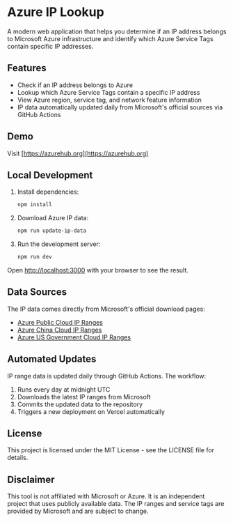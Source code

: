 # Azure IP Lookup

A modern web application that helps you determine if an IP address belongs to Microsoft Azure infrastructure and identify which Azure Service Tags contain specific IP addresses.

## Features

- Check if an IP address belongs to Azure
- Lookup which Azure Service Tags contain a specific IP address
- View Azure region, service tag, and network feature information 
- IP data automatically updated daily from Microsoft's official sources via GitHub Actions

## Demo

Visit [https://azurehub.org](https://azurehub.org)

## Local Development

1. Install dependencies:
   ```bash
   npm install
   ```

2. Download Azure IP data:
   ```bash
   npm run update-ip-data
   ```

3. Run the development server:
   ```bash
   npm run dev
   ```

Open [http://localhost:3000](http://localhost:3000) with your browser to see the result.

## Data Sources

The IP data comes directly from Microsoft's official download pages:

- [Azure Public Cloud IP Ranges](https://www.microsoft.com/en-us/download/details.aspx?id=56519)
- [Azure China Cloud IP Ranges](https://www.microsoft.com/en-us/download/details.aspx?id=57062)
- [Azure US Government Cloud IP Ranges](https://www.microsoft.com/en-us/download/details.aspx?id=57063)

## Automated Updates

IP range data is updated daily through GitHub Actions. The workflow:

1. Runs every day at midnight UTC
2. Downloads the latest IP ranges from Microsoft
3. Commits the updated data to the repository
4. Triggers a new deployment on Vercel automatically

## License

This project is licensed under the MIT License - see the LICENSE file for details.

## Disclaimer

This tool is not affiliated with Microsoft or Azure. It is an independent project that uses publicly available data. The IP ranges and service tags are provided by Microsoft and are subject to change.
